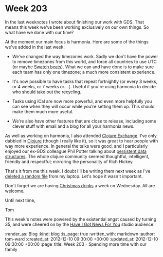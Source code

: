 Week 203
=============================================
In the last weeknotes I wrote about finishing our work with GDS.  That means this week we've been working exclusively on our own things.  So what have we done with our time?

At the moment our main focus is harmonia.  Here are some of the things we've added in the last week:

- We've changed the way timezones work. Sadly we don't have the power to remove timezones from this world, and force all countries to use UTC (or maybe [Swatch beats](http://www.swatch.com/gb_en/internettime/)).  What we can and have done is to make sure each team has only one timezone; a much more consistent experience.

- It's now possible to have tasks that repeat fortnightly (or every 3 weeks, or 4 weeks, or 7 weeks or....).  Useful if you're using harmonia to decide who should take out the recycling.

- Tasks using iCal are now more powerful, and even more helpfully you can see when they will occur while you're setting them up.  This should make them much more useful.

- We're also have other features that are close to release, including some clever stuff with email and a blog for all your harmonia news.

As well as working on harmonia, I also attended [Clojure Exchange](http://skillsmatter.com/event/scala/clojure-exchange-2012).  I've only dabbled in [Clojure](http://clojure.org) (though I really like it), so it was great to hear people with way more experience.  In general the talks were good, and I particularly enjoyed our ex-GDS colleague Phil Potter talking about [persistent data structures](http://skillsmatter.com/podcast/scala/the-persistent-data-structure-menagerie).  The whole clojure community seemed thoughtful, intelligent, friendly and respectful; mirroring the personality of Rich Hickey.

That's it from me this week.  I doubt I'll be writing them next week as I've [deleted a random file](https://twitter.com/harmonia/status/275607018339987456) from my laptop.  Let's hope it wasn't important.

Don't forget we are having [Christmas drinks](http://lanyrd.com/2012/go-free-range-christmas-mullfest/) a week on Wednesday.  All are welcome.

Until next time,

Tom

This week's notes were powered by the existential angst caused by turning 35, and were cheered on by the [Have I Got News For You](https://twitter.com/tomafro/status/276764785541001217/photo/1) studio audience.

:render_as: Blog
:kind: blog
:is_page: true
:written_with: markdown
:author: tom-ward
:created_at: 2012-12-10 09:30:00 +00:00
:updated_at: 2012-12-10 09:30:00 +00:00
:page_title: Week 203 - Spending more time with our family
